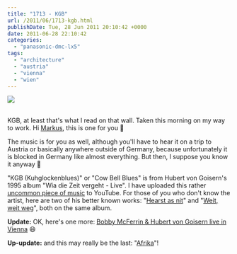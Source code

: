 ```yaml
---
title: "1713 - KGB"
url: /2011/06/1713-kgb.html
publishDate: Tue, 28 Jun 2011 20:10:42 +0000
date: 2011-06-28 22:10:42
categories: 
  - "panasonic-dmc-lx5"
tags: 
  - "architecture"
  - "austria"
  - "vienna"
  - "wien"
---
```

<div class="container">
<div class="center"><a target="_blank" href="https://d25zfm9zpd7gm5.cloudfront.net/1200x1200/2011/20110628_073738_ps.jpg"><img src="https://d25zfm9zpd7gm5.cloudfront.net/0600x0600/2011/20110628_073738_ps.jpg" /></a></div>
</div>
<br />

KGB, at least that's what I read on that wall. Taken this morning on my way to work. Hi <a target="_blank" href="http://markus-spring.info/wp/">Markus</a>, this is one for you 🙂

 The music is for you as well, although you'll have to hear it on a trip to Austria or basically anywhere outside of Germany, because unfortunately it is blocked in Germany like almost everything. But then, I suppose you know it anyway 🙂

"KGB (Kuhglockenblues)" or "Cow Bell Blues" is from Hubert von Goisern's 1995 album "Wia die Zeit vergeht - Live". I have uploaded this rather <a target="_blank" href="http://www.youtube.com/watch?v=chRVSbS6bUw">uncommon piece of music</a> to YouTube. For those of you who don't know the artist, here are two of his better known works: "<a target="_blank" href="http://www.youtube.com/watch?v=ETUR8_hp3Pg&feature=related">Hearst as nit</a>" and "<a target="_blank" href="http://www.youtube.com/watch?v=c2fysmi5UW4&feature=related">Weit, weit weg</a>", both on the same album.

<strong>Update:</strong> OK, here's one more: <a target="_blank" href="http://www.youtube.com/watch?v=Rt8k6U_7u60">Bobby McFerrin &amp; Hubert von Goisern live in Vienna</a> 😄

<strong>Up-update:</strong> and this may really be the last: "<a target="_blank" href="http://www.youtube.com/watch?v=1Er-a1HZYJY">Afrika</a>"!
